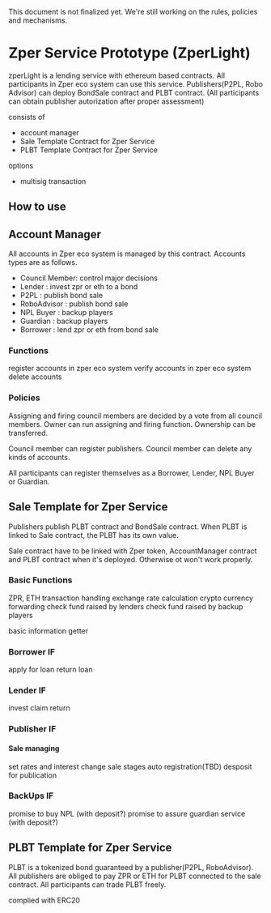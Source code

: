 This document is not finalized yet.  We're still working on the rules, policies and mechanisms.

# Zper Service Prototype (ZperLight)
zperLight is a lending service with ethereum based contracts. All participants in Zper eco system can use this service.
Publishers(P2PL, Robo Advisor) can deploy BondSale contract and PLBT contract. (All participants can obtain publisher autorization after proper assessment)


consists of 
- account manager
- Sale Template Contract for Zper Service
- PLBT Template Contract for Zper Service 

options
- multisig transaction

## How to use


## Account Manager
All accounts in Zper eco system is managed by this contract.
Accounts types are as follows.
- Council Member: control major decisions
- Lender		: invest zpr or eth to a bond
- P2PL			: publish bond sale
- RoboAdvisor	: publish bond sale
- NPL Buyer		: backup players
- Guardian		: backup players
- Borrower		: lend zpr or eth from bond sale

### Functions
register accounts in zper eco system
verify accounts in zper eco system
delete accounts

### Policies
Assigning and firing council members are decided by a vote from all council members.
Owner can run assigning and firing function. Ownership can be transferred.

Council member can register publishers.
Council member can delete any kinds of accounts.

All participants can register themselves as a Borrower, Lender, NPL Buyer or Guardian.

## Sale Template for Zper Service 
Publishers publish PLBT contract and BondSale contract. When PLBT is linked to Sale contract, the PLBT has its own value.

Sale contract have to be linked with Zper token, AccountManager contract and PLBT contract when it's deployed. Otherwise ot won't work properly.

### Basic Functions
ZPR, ETH transaction handling
exchange rate calculation
crypto currency forwarding
check fund raised by lenders
check fund raised by backup players

basic information getter

### Borrower IF
apply for loan
return loan

### Lender IF
invest
claim return

### Publisher IF
#### Sale managing
set rates and interest
change sale stages
auto registration(TBD)
desposit for publication

### BackUps IF
promise to buy NPL (with deposit?)
promise to assure guardian service (with deposit?)


## PLBT Template for Zper Service 
PLBT is a tokenized bond guaranteed by a publisher(P2PL, RoboAdvisor). All publishers are obliged to pay ZPR or ETH for PLBT connected to the sale contract.
All participants can trade PLBT freely.

complied with ERC20

